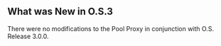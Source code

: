 
## What was New in O.S.3

There were no modifications to the Pool Proxy in conjunction with O.S. Release 3.0.0.